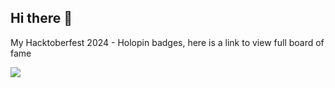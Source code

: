 ## Hi there 👋
My Hacktoberfest 2024 - Holopin badges, here is a link to view full board of fame

[![](https://holopin.me/anurag0git)](https://holopin.io/@anurag0git)
